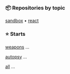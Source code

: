 ### 📦 Repositories by topic
[sandbox](https://github.com/valours?tab=repositories&q=sandbox&type=&language=&sort=) • [react](https://github.com/valours?tab=repositories&q=topic%3Areact&type=&language=&sort=)

### ⭐ Starts

[weapons](https://github.com/stars/valours/lists/weapons) ...

[autopsy](https://github.com/stars/valours/lists/autopsy) ...

[all](https://github.com/stars/valours/lists) ...
